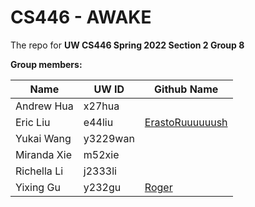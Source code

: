 # CS446 - AWAKE
The repo for **UW CS446 Spring 2022 Section 2 Group 8**

**Group members:**

| Name        | UW ID    | Github Name                                           |
| ----------- | -------- | ----------------------------------------------------- |
| Andrew Hua  | x27hua   |                                                       |
| Eric Liu    | e44liu   | [ErastoRuuuuuush](https://github.com/ErastoRuuuuuush) |
| Yukai Wang  | y3229wan |                                                       |
| Miranda Xie | m52xie   |                                                       |
| Richella Li | j2333li  |                                                       |
| Yixing Gu   | y232gu   | [Roger](https://github.com/Roger-Gu)                 | 

